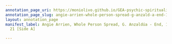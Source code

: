 ```yaml
---
annotation_page_uri: https://moniolivo.github.io/GEA-psychic-spirituality-recordings/annotations/angie-arrien-whole-person-spread-g-anzald-a-end-1980-august-21-side-a--canvas-1-transcript.json
annotation_page_slug: angie-arrien-whole-person-spread-g-anzald-a-end-1980-august-21-side-a--canvas-1-transcript
layout: annotation_page
manifest_label: Angie Arrien, Whole Person Spread, G. Anzaldúa - End, 1980 August
  21 [Side A]

---
```

